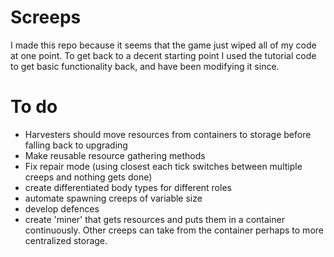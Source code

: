 # Screeps
I made this repo because it seems that the game just wiped all of my code at one point. To get back to a decent starting point I used the tutorial code to get basic functionality back, and have been modifying it since.
# To do
* Harvesters should move resources from containers to storage before falling back to upgrading
* Make reusable resource gathering methods
* Fix repair mode (using closest each tick switches between multiple creeps and nothing gets done)
* create differentiated body types for different roles
* automate spawning creeps of variable size
* develop defences
* create 'miner' that gets resources and puts them in a container continuously. Other creeps can take from the container perhaps to more centralized storage.
